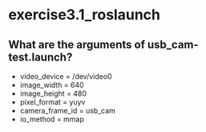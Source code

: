 # exercise3.1_roslaunch
## What are the arguments of usb_cam-test.launch?
* video_device = /dev/video0
* image_width = 640
* image_height = 480
* pixel_format = yuyv
* camera_frame_id = usb_cam
* io_method = mmap
